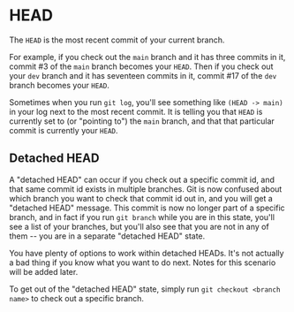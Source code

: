 # HEAD

The `HEAD` is the most recent commit of your current branch.

For example, if you check out the `main` branch and it has three commits in it, commit #3 of the `main` branch becomes your `HEAD`.  Then if you check out your `dev` branch and it has seventeen commits in it, commit #17 of the `dev` branch becomes your `HEAD`.

Sometimes when you run `git log`, you'll see something like `(HEAD -> main)` in your log next to the most recent commit.  It is telling you that `HEAD` is currently set to (or "pointing to") the `main` branch, and that that particular commit is currently your `HEAD`.


## Detached HEAD

A "detached HEAD" can occur if you check out a specific commit id, and that same commit id exists in multiple branches.  Git is now confused about which branch you want to check that commit id out in, and you will get a "detached HEAD" message.  This commit is now no longer part of a specific branch, and in fact if you run `git branch` while you are in this state, you'll see a list of your branches, but you'll also see that you are not in any of them -- you are in a separate "detached HEAD" state.

You have plenty of options to work within detached HEADs.  It's not actually a bad thing if you know what you want to do next.  Notes for this scenario will be added later.

To get out of the "detached HEAD" state, simply run `git checkout <branch name>` to check out a specific branch.